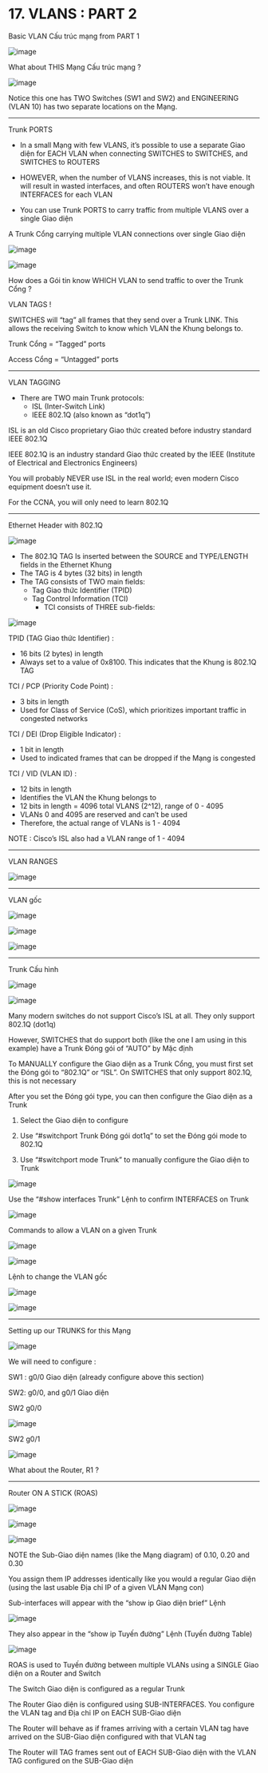 # 17. VLANS : PART 2

Basic VLAN Cấu trúc mạng from PART 1

![image](https://github.com/psaumur/CCNA/assets/106411237/f6df37e0-d494-4e46-b6e8-6d2ba0cd0ff6)


What about THIS Mạng Cấu trúc mạng ?

![image](https://github.com/psaumur/CCNA/assets/106411237/e6aff877-3792-469f-8955-0f3e17c6f1ed)


Notice this one has TWO Switches (SW1 and SW2) and ENGINEERING (VLAN 10) has two separate locations on the Mạng.

---

Trunk PORTS

- In a small Mạng with few VLANS, it’s possible to use a separate Giao diện for EACH VLAN when connecting SWITCHES to SWITCHES, and SWITCHES to ROUTERS

- HOWEVER, when the number of VLANS increases, this is not viable. It will result in wasted interfaces, and often ROUTERS won’t have enough INTERFACES for each VLAN

- You can use Trunk PORTS to carry traffic from multiple VLANS over a single Giao diện

A Trunk Cổng carrying multiple VLAN connections over single Giao diện

![image](https://github.com/psaumur/CCNA/assets/106411237/5cb7c933-689a-499b-9f30-51fe63d8b059)


![image](https://github.com/psaumur/CCNA/assets/106411237/8ea9a799-cf0d-4b1d-9706-db002772fe6d)


How does a Gói tin know WHICH VLAN to send traffic to over the Trunk Cổng ?

VLAN TAGS !

SWITCHES will “tag” all frames that they send over a Trunk LINK. This allows the receiving Switch to know which VLAN the Khung belongs to.

Trunk Cổng = “Tagged” ports

Access Cổng = “Untagged” ports

---

VLAN TAGGING

- There are TWO main Trunk protocols:
    - ISL (Inter-Switch Link)
    - IEEE 802.1Q (also known as “dot1q”)

ISL is an old Cisco proprietary Giao thức created before industry standard IEEE 802.1Q

IEEE 802.1Q is an industry standard Giao thức created by the IEEE (Institute of Electrical and Electronics Engineers)

You will probably NEVER use ISL in the real world; even modern Cisco equipment doesn’t use it.

For the CCNA, you will only need to learn 802.1Q

---

Ethernet Header with 802.1Q

![image](https://github.com/psaumur/CCNA/assets/106411237/00e817cd-1cac-44c5-a5f6-5459d383236d)


- The 802.1Q TAG Is inserted between the SOURCE and TYPE/LENGTH fields in the Ethernet Khung
- The TAG is 4 bytes (32 bits) in length
- The TAG consists of TWO main fields:
    - Tag Giao thức Identifier (TPID)
    - Tag Control Information (TCI)
        - TCI consists of THREE sub-fields:

![image](https://github.com/psaumur/CCNA/assets/106411237/8e52856b-58b9-448e-a007-254973fe707e)


TPID (TAG Giao thức Identifier) :

- 16 bits (2 bytes) in length
- Always set to a value of 0x8100. This indicates that the Khung is 802.1Q TAG

TCI / PCP (Priority Code Point) :

- 3 bits in length
- Used for Class of Service (CoS), which prioritizes important traffic in congested networks

TCI / DEI (Drop Eligible Indicator) :

- 1 bit in length
- Used to indicated frames that can be dropped if the Mạng is congested

TCI / VID (VLAN ID) :

- 12 bits in length
- Identifies the VLAN the Khung belongs to
- 12 bits in length = 4096 total VLANS (2^12), range of 0 - 4095
- VLANs 0 and 4095 are reserved and can’t be used
- Therefore, the actual range of VLANs is 1 - 4094

NOTE : Cisco’s ISL also had a VLAN range of 1 - 4094

---

VLAN RANGES

![image](https://github.com/psaumur/CCNA/assets/106411237/1c55a830-bfdd-423a-9688-334a3dd2bfa3)


---

VLAN gốc

![image](https://github.com/psaumur/CCNA/assets/106411237/8b1e09a1-e9c5-410e-ad87-581b95eaca81)


![image](https://github.com/psaumur/CCNA/assets/106411237/f8145795-b3f7-4766-9507-4fba7c743a14)


![image](https://github.com/psaumur/CCNA/assets/106411237/a1811276-c043-4035-9957-800873068615)

---

Trunk Cấu hình

![image](https://github.com/psaumur/CCNA/assets/106411237/d73b8f0b-2154-4e7f-8057-7c5b3f5078cc)


![image](https://github.com/psaumur/CCNA/assets/106411237/29313a87-cf16-439c-8a9e-90b518326954)

Many modern switches do not support Cisco’s ISL at all. They only support 802.1Q (dot1q)

However, SWITCHES that do support both (like the one I am using in this example) have a Trunk Đóng gói of “AUTO” by Mặc định

To MANUALLY configure the Giao diện as a Trunk Cổng, you must first set the Đóng gói to “802.1Q” or “ISL”. On SWITCHES that only support 802.1Q, this is not necessary

After you set the Đóng gói type, you can then configure the Giao diện as a Trunk

1) Select the Giao diện to configure

2) Use “#switchport Trunk Đóng gói dot1q” to set the Đóng gói mode to 802.1Q

3) Use “#switchport mode Trunk” to manually configure the Giao diện to Trunk

![image](https://github.com/psaumur/CCNA/assets/106411237/6b897fb0-14a3-4e6a-b4e8-e278a6aec08e)


Use the “#show interfaces Trunk” Lệnh to confirm INTERFACES on Trunk

![image](https://github.com/psaumur/CCNA/assets/106411237/d3e144c7-90e3-4ab0-8021-7eb4d1420282)


Commands to allow a VLAN on a given Trunk

![image](https://github.com/psaumur/CCNA/assets/106411237/6a60f6ce-55be-4df5-a715-b871e5e461f4)


![image](https://github.com/psaumur/CCNA/assets/106411237/b39b091d-1ea9-4f72-b592-1eeb8ef25f90)


Lệnh to change the VLAN gốc

![image](https://github.com/psaumur/CCNA/assets/106411237/5109becb-27dd-4c63-9c7b-74b6f55e9d5f)


![image](https://github.com/psaumur/CCNA/assets/106411237/36abc437-69cb-4c56-8a59-87479ce01a7f)


---

Setting up our TRUNKS for this Mạng

![image](https://github.com/psaumur/CCNA/assets/106411237/892b5322-807b-4d76-91cb-a039766794c5)


We will need to configure :

SW1 : g0/0 Giao diện (already configure above this section)

SW2: g0/0, and g0/1 Giao diện

SW2 g0/0

![image](https://github.com/psaumur/CCNA/assets/106411237/7b313959-b710-4bb6-a281-727ec9477c3e)


SW2 g0/1

![image](https://github.com/psaumur/CCNA/assets/106411237/c26f17c8-0ec9-4406-ab66-83adf28c8550)


What about the Router, R1 ? 

---

Router ON A STICK (ROAS)

![image](https://github.com/psaumur/CCNA/assets/106411237/66c4ace0-8341-4c9c-8ff5-7c171034df53)


![image](https://github.com/psaumur/CCNA/assets/106411237/b409165d-39e6-4fba-ade1-2451f7e2fa8c)


![image](https://github.com/psaumur/CCNA/assets/106411237/112a2089-5a9e-4b13-945c-6be7f188d6a8)


NOTE the Sub-Giao diện names (like the Mạng diagram) of 0.10, 0.20 and 0.30

You assign them IP addresses identically like you would a regular Giao diện (using the last usable Địa chỉ IP of a given VLAN Mạng con)

Sub-interfaces will appear with the “show ip Giao diện brief” Lệnh

![image](https://github.com/psaumur/CCNA/assets/106411237/9b7ecbd1-c5f4-4ed0-9988-8fd17e16c9ae)


They also appear in the “show ip Tuyến đường” Lệnh (Tuyến đường Table)

![image](https://github.com/psaumur/CCNA/assets/106411237/1e9bb3fa-5aca-4883-8aff-52a554dcfba6)


ROAS is used to Tuyến đường between multiple VLANs using a SINGLE Giao diện on a Router and Switch

The Switch Giao diện is configured as a regular Trunk

The Router Giao diện is configured using SUB-INTERFACES. You configure the VLAN tag and Địa chỉ IP on EACH SUB-Giao diện

The Router will behave as if frames arriving with a certain VLAN tag have arrived on the SUB-Giao diện configured with that VLAN tag

The Router will TAG frames sent out of EACH SUB-Giao diện with the VLAN TAG configured on the SUB-Giao diện
